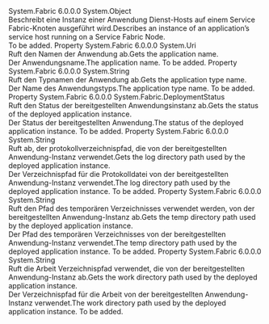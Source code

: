 <Type Name="DeployedApplication" FullName="System.Fabric.Query.DeployedApplication">
  <TypeSignature Language="C#" Value="public sealed class DeployedApplication" />
  <TypeSignature Language="ILAsm" Value=".class public auto ansi sealed beforefieldinit DeployedApplication extends System.Object" />
  <TypeSignature Language="DocId" Value="T:System.Fabric.Query.DeployedApplication" />
  <TypeSignature Language="VB.NET" Value="Public NotInheritable Class DeployedApplication" />
  <TypeSignature Language="F#" Value="type DeployedApplication = class" />
  <AssemblyInfo>
    <AssemblyName>System.Fabric</AssemblyName>
    <AssemblyVersion>6.0.0.0</AssemblyVersion>
  </AssemblyInfo>
  <Base>
    <BaseTypeName>System.Object</BaseTypeName>
  </Base>
  <Interfaces />
  <Docs>
    <summary>
      <para><span data-ttu-id="e6ca8-101">Beschreibt eine Instanz einer Anwendung Dienst-Hosts auf einem Service Fabric-Knoten ausgeführt wird.</span><span class="sxs-lookup"><span data-stu-id="e6ca8-101">Describes an instance of an application’s service host running on a Service Fabric Node.</span></span></para>
    </summary>
    <remarks>To be added.</remarks>
  </Docs>
  <Members>
    <Member MemberName="ApplicationName">
      <MemberSignature Language="C#" Value="public Uri ApplicationName { get; }" />
      <MemberSignature Language="ILAsm" Value=".property instance class System.Uri ApplicationName" />
      <MemberSignature Language="DocId" Value="P:System.Fabric.Query.DeployedApplication.ApplicationName" />
      <MemberSignature Language="VB.NET" Value="Public ReadOnly Property ApplicationName As Uri" />
      <MemberSignature Language="F#" Value="member this.ApplicationName : Uri" Usage="System.Fabric.Query.DeployedApplication.ApplicationName" />
      <MemberType>Property</MemberType>
      <AssemblyInfo>
        <AssemblyName>System.Fabric</AssemblyName>
        <AssemblyVersion>6.0.0.0</AssemblyVersion>
      </AssemblyInfo>
      <ReturnValue>
        <ReturnType>System.Uri</ReturnType>
      </ReturnValue>
      <Docs>
        <summary>
          <para><span data-ttu-id="e6ca8-102">Ruft den Namen der Anwendung ab.</span><span class="sxs-lookup"><span data-stu-id="e6ca8-102">Gets the application name.</span></span></para>
        </summary>
        <value>
          <para><span data-ttu-id="e6ca8-103">Der Anwendungsname.</span><span class="sxs-lookup"><span data-stu-id="e6ca8-103">The application name.</span></span></para>
        </value>
        <remarks>To be added.</remarks>
      </Docs>
    </Member>
    <Member MemberName="ApplicationTypeName">
      <MemberSignature Language="C#" Value="public string ApplicationTypeName { get; }" />
      <MemberSignature Language="ILAsm" Value=".property instance string ApplicationTypeName" />
      <MemberSignature Language="DocId" Value="P:System.Fabric.Query.DeployedApplication.ApplicationTypeName" />
      <MemberSignature Language="VB.NET" Value="Public ReadOnly Property ApplicationTypeName As String" />
      <MemberSignature Language="F#" Value="member this.ApplicationTypeName : string" Usage="System.Fabric.Query.DeployedApplication.ApplicationTypeName" />
      <MemberType>Property</MemberType>
      <AssemblyInfo>
        <AssemblyName>System.Fabric</AssemblyName>
        <AssemblyVersion>6.0.0.0</AssemblyVersion>
      </AssemblyInfo>
      <ReturnValue>
        <ReturnType>System.String</ReturnType>
      </ReturnValue>
      <Docs>
        <summary>
          <para><span data-ttu-id="e6ca8-104">Ruft den Typnamen der Anwendung ab.</span><span class="sxs-lookup"><span data-stu-id="e6ca8-104">Gets the application type name.</span></span></para>
        </summary>
        <value>
          <para><span data-ttu-id="e6ca8-105">Der Name des Anwendungstyps.</span><span class="sxs-lookup"><span data-stu-id="e6ca8-105">The application type name.</span></span></para>
        </value>
        <remarks>To be added.</remarks>
      </Docs>
    </Member>
    <Member MemberName="DeployedApplicationStatus">
      <MemberSignature Language="C#" Value="public System.Fabric.DeploymentStatus DeployedApplicationStatus { get; }" />
      <MemberSignature Language="ILAsm" Value=".property instance valuetype System.Fabric.DeploymentStatus DeployedApplicationStatus" />
      <MemberSignature Language="DocId" Value="P:System.Fabric.Query.DeployedApplication.DeployedApplicationStatus" />
      <MemberSignature Language="VB.NET" Value="Public ReadOnly Property DeployedApplicationStatus As DeploymentStatus" />
      <MemberSignature Language="F#" Value="member this.DeployedApplicationStatus : System.Fabric.DeploymentStatus" Usage="System.Fabric.Query.DeployedApplication.DeployedApplicationStatus" />
      <MemberType>Property</MemberType>
      <AssemblyInfo>
        <AssemblyName>System.Fabric</AssemblyName>
        <AssemblyVersion>6.0.0.0</AssemblyVersion>
      </AssemblyInfo>
      <ReturnValue>
        <ReturnType>System.Fabric.DeploymentStatus</ReturnType>
      </ReturnValue>
      <Docs>
        <summary>
          <para><span data-ttu-id="e6ca8-106">Ruft den Status der bereitgestellten Anwendungsinstanz ab.</span><span class="sxs-lookup"><span data-stu-id="e6ca8-106">Gets the status of the deployed application instance.</span></span></para>
        </summary>
        <value>
          <para><span data-ttu-id="e6ca8-107">Der Status der bereitgestellten Anwendung.</span><span class="sxs-lookup"><span data-stu-id="e6ca8-107">The status of the deployed application instance.</span></span></para>
        </value>
        <remarks>To be added.</remarks>
      </Docs>
    </Member>
    <Member MemberName="LogDirectory">
      <MemberSignature Language="C#" Value="public string LogDirectory { get; }" />
      <MemberSignature Language="ILAsm" Value=".property instance string LogDirectory" />
      <MemberSignature Language="DocId" Value="P:System.Fabric.Query.DeployedApplication.LogDirectory" />
      <MemberSignature Language="VB.NET" Value="Public ReadOnly Property LogDirectory As String" />
      <MemberSignature Language="F#" Value="member this.LogDirectory : string" Usage="System.Fabric.Query.DeployedApplication.LogDirectory" />
      <MemberType>Property</MemberType>
      <AssemblyInfo>
        <AssemblyName>System.Fabric</AssemblyName>
        <AssemblyVersion>6.0.0.0</AssemblyVersion>
      </AssemblyInfo>
      <ReturnValue>
        <ReturnType>System.String</ReturnType>
      </ReturnValue>
      <Docs>
        <summary>
          <para><span data-ttu-id="e6ca8-108">Ruft ab, der protokollverzeichnispfad, die von der bereitgestellten Anwendung-Instanz verwendet.</span><span class="sxs-lookup"><span data-stu-id="e6ca8-108">Gets the log directory path used by the deployed application instance.</span></span></para>
        </summary>
        <value>
          <para><span data-ttu-id="e6ca8-109">Der Verzeichnispfad für die Protokolldatei von der bereitgestellten Anwendung-Instanz verwendet.</span><span class="sxs-lookup"><span data-stu-id="e6ca8-109">The log directory path used by the deployed application instance.</span></span></para>
        </value>
        <remarks>To be added.</remarks>
      </Docs>
    </Member>
    <Member MemberName="TempDirectory">
      <MemberSignature Language="C#" Value="public string TempDirectory { get; }" />
      <MemberSignature Language="ILAsm" Value=".property instance string TempDirectory" />
      <MemberSignature Language="DocId" Value="P:System.Fabric.Query.DeployedApplication.TempDirectory" />
      <MemberSignature Language="VB.NET" Value="Public ReadOnly Property TempDirectory As String" />
      <MemberSignature Language="F#" Value="member this.TempDirectory : string" Usage="System.Fabric.Query.DeployedApplication.TempDirectory" />
      <MemberType>Property</MemberType>
      <AssemblyInfo>
        <AssemblyName>System.Fabric</AssemblyName>
        <AssemblyVersion>6.0.0.0</AssemblyVersion>
      </AssemblyInfo>
      <ReturnValue>
        <ReturnType>System.String</ReturnType>
      </ReturnValue>
      <Docs>
        <summary>
          <para><span data-ttu-id="e6ca8-110">Ruft den Pfad des temporären Verzeichnisses verwendet werden, von der bereitgestellten Anwendung-Instanz ab.</span><span class="sxs-lookup"><span data-stu-id="e6ca8-110">Gets the temp directory path used by the deployed application instance.</span></span></para>
        </summary>
        <value>
          <para><span data-ttu-id="e6ca8-111">Der Pfad des temporären Verzeichnisses von der bereitgestellten Anwendung-Instanz verwendet.</span><span class="sxs-lookup"><span data-stu-id="e6ca8-111">The temp directory path used by the deployed application instance.</span></span></para>
        </value>
        <remarks>To be added.</remarks>
      </Docs>
    </Member>
    <Member MemberName="WorkDirectory">
      <MemberSignature Language="C#" Value="public string WorkDirectory { get; }" />
      <MemberSignature Language="ILAsm" Value=".property instance string WorkDirectory" />
      <MemberSignature Language="DocId" Value="P:System.Fabric.Query.DeployedApplication.WorkDirectory" />
      <MemberSignature Language="VB.NET" Value="Public ReadOnly Property WorkDirectory As String" />
      <MemberSignature Language="F#" Value="member this.WorkDirectory : string" Usage="System.Fabric.Query.DeployedApplication.WorkDirectory" />
      <MemberType>Property</MemberType>
      <AssemblyInfo>
        <AssemblyName>System.Fabric</AssemblyName>
        <AssemblyVersion>6.0.0.0</AssemblyVersion>
      </AssemblyInfo>
      <ReturnValue>
        <ReturnType>System.String</ReturnType>
      </ReturnValue>
      <Docs>
        <summary>
          <para><span data-ttu-id="e6ca8-112">Ruft die Arbeit Verzeichnispfad verwendet, die von der bereitgestellten Anwendung-Instanz ab.</span><span class="sxs-lookup"><span data-stu-id="e6ca8-112">Gets the work directory path used by the deployed application instance.</span></span></para>
        </summary>
        <value>
          <para><span data-ttu-id="e6ca8-113">Der Verzeichnispfad für die Arbeit von der bereitgestellten Anwendung-Instanz verwendet.</span><span class="sxs-lookup"><span data-stu-id="e6ca8-113">The work directory path used by the deployed application instance.</span></span></para>
        </value>
        <remarks>To be added.</remarks>
      </Docs>
    </Member>
  </Members>
</Type>